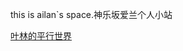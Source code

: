 this is ailan`s space.神乐坂爱兰个人小站

[叶林的平行世界](https://kagurazakaailan.github.io/parallel_world/index.html)
